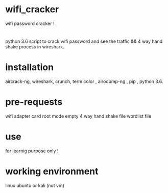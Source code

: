 # wifi_cracker

wifi password cracker !

#
python 3.6 script to crack wifi password and see the traffic && 4 way hand shake process in wireshark.

# installation

aircrack-ng,  wireshark, crunch, term color , airodump-ng , pip , python 3.6.

# pre-requests

wifi adapter card
root mode
empty 4 way hand shake file
wordlist file

# use

for learnig purpose only ! 

# working environment

linux ubuntu or kali (not vm)

